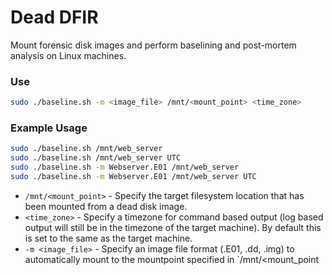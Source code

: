 # Dead DFIR
Mount forensic disk images and perform baselining and post-mortem analysis on Linux machines. 

### Use
```bash
sudo ./baseline.sh -m <image_file> /mnt/<mount_point> <time_zone>
```

### Example Usage
```bash
sudo ./baseline.sh /mnt/web_server
sudo ./baseline.sh /mnt/web_server UTC
sudo ./baseline.sh -m Webserver.E01 /mnt/web_server
sudo ./baseline.sh -m Webserver.E01 /mnt/web_server UTC
```

- `/mnt/<mount_point>` - Specify the target filesystem location that has been mounted from a dead disk image.
- `<time_zone>` - Specify a timezone for command based output (log based output will still be in the timezone of the target machine). By default this is set to the same as the target machine.
- `-m <image_file>` - Specify an image file format (.E01, .dd, .img) to automatically mount to the mountpoint specified in `/mnt/<mount_point
